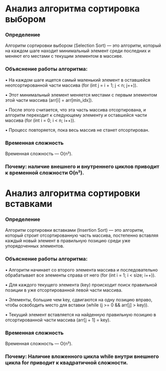 # Анализ алгоритма сортировка выбором
### Определение
Алгоритм сортировки выбором (Selection Sort) — это алгоритм, который на каждом шаге находит минимальный элемент среди последних и меняют его местами с текущим элементом в массиве.
### Объяснение работы алгоритма: 
•	На каждом шаге ищется самый маленький элемент в оставшейся неотсортированной части массива (for (int j = i + 1; j < n; j++)).

•	Этот минимальный элемент меняется местами с первым элементом этой части массива (arr[i] = arr[min_idx]).

•	После этого считается, что эта часть массива отсортирована, и алгоритм переходит к следующему элементу и оставшейся части массива (for (int i = 0; i < n; i++)).

•	Процесс повторяется, пока весь массив не станет отсортирован.
### Временная сложность
Временная сложность — O(n²). 
### Почему: наличие внешнего и внутреннего циклов приводит к временной сложности O(n²).

# Анализ алгоритма сортировки вставками 
### Определение
Алгоритм сортировки вставками (Insertion Sort) — это алгоритм, который строит отсортированную часть массива, постепенно вставляя каждый новый элемент в правильную позицию среди уже упорядоченных элементов.
### Объяснение работы алгоритма:
•	Алгоритм начинает со второго элемента массива и последовательно обрабатывает все элементы справа от него (for (int i = 1; i < size; i++)).

•	Для каждого текущего элемента (key) происходит поиск правильной позиции в уже отсортированной левой части массива.

•	Элементы, большие чем key, сдвигаются на одну позицию вправо, чтобы освободить место для вставки (while (j >= 0 && arr[j] > key)).

•	Текущий элемент вставляется на найденную правильную позицию в отсортированной части массива (arr[j + 1] = key).
### Временная сложность
Временная сложность — O(n²).
### Почему: Наличие вложенного цикла while внутри внешнего цикла for приводит к квадратичной сложности.

